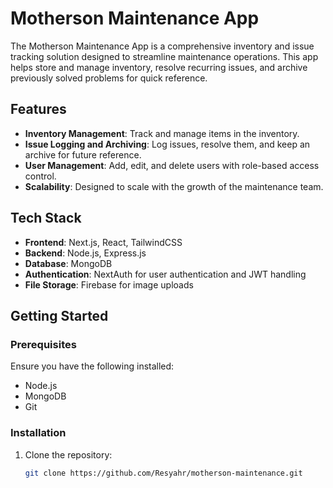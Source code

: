 # Motherson Maintenance App

The Motherson Maintenance App is a comprehensive inventory and issue tracking solution designed to streamline maintenance operations. This app helps store and manage inventory, resolve recurring issues, and archive previously solved problems for quick reference.

## Features

- **Inventory Management**: Track and manage items in the inventory.
- **Issue Logging and Archiving**: Log issues, resolve them, and keep an archive for future reference.
- **User Management**: Add, edit, and delete users with role-based access control.
- **Scalability**: Designed to scale with the growth of the maintenance team.

## Tech Stack

- **Frontend**: Next.js, React, TailwindCSS
- **Backend**: Node.js, Express.js
- **Database**: MongoDB
- **Authentication**: NextAuth for user authentication and JWT handling
- **File Storage**: Firebase for image uploads

## Getting Started

### Prerequisites

Ensure you have the following installed:
- Node.js
- MongoDB
- Git

### Installation

1. Clone the repository:
   ```bash
   git clone https://github.com/Resyahr/motherson-maintenance.git
